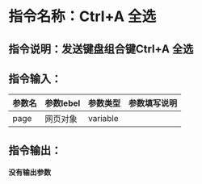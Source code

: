 # 指令名称：Ctrl+A 全选
## 指令说明：发送键盘组合键Ctrl\+A 全选
## 指令输入：

 | 参数名 | 参数lebel | 参数类型 | 参数填写说明 | 
 | ------------- | ------------- | ------------- | ------------- |
 | page | 网页对象 | variable |  |


## 指令输出：

#### 没有输出参数
	